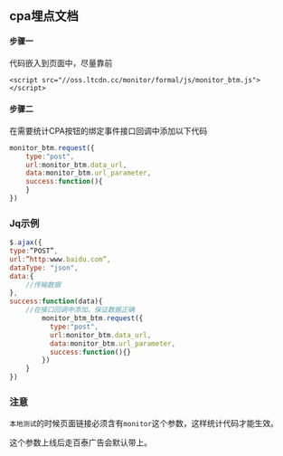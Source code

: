 ## cpa埋点文档

#### 步骤一

代码嵌入到页面中，尽量靠前

```
<script src="//oss.ltcdn.cc/monitor/formal/js/monitor_btm.js"></script>
```



#### 步骤二

在需要统计CPA按钮的绑定事件接口回调中添加以下代码

```javascript
monitor_btm.request({
    type:"post",
    url:monitor_btm.data_url,
    data:monitor_btm.url_parameter,
    success:function(){
    }
})
```



### Jq示例

```javascript
$.ajax({
type:”POST”,
url:”http:www.baidu.com”,
dataType: "json",
data:{
    //传输数据
},
success:function(data){
    //在接口回调中添加，保证数据正确                     
        monitor_btm_btm.request({
          type:"post",
          url:monitor_btm.data_url,
          data:monitor_btm.url_parameter,
          success:function(){}
        })
	}
})

```



### 注意

`本地测试`的时候页面链接必须含有`monitor`这个参数，这样统计代码才能生效。

这个参数上线后走百泰广告会默认带上。


